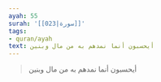```yaml
---
ayah: 55
surah: '[[023|سورة]]'
tags:
- quran/ayah
text: أيحسبون أنما نمدهم به من مال وبنين
---
```

> أيحسبون أنما نمدهم به من مال وبنين
